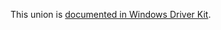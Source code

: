 This union is [documented in Windows Driver Kit](https://learn.microsoft.com/en-us/windows-hardware/drivers/ddi/wdm/ns-wdm-_power_state).
